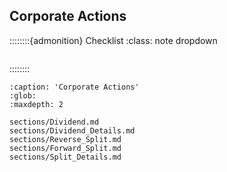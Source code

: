 ## Corporate Actions


::::::::{admonition} Checklist
:class: note dropdown

```{include} checklist.md
```

::::::::




```{toctree}
:caption: 'Corporate Actions'
:glob:
:maxdepth: 2

sections/Dividend.md
sections/Dividend_Details.md
sections/Reverse_Split.md
sections/Forward_Split.md
sections/Split_Details.md


```


